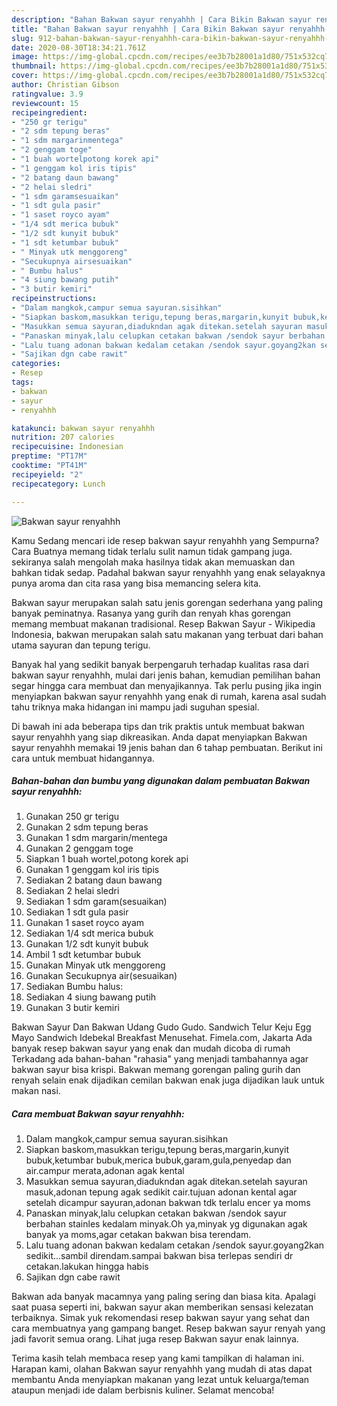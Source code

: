 ```yaml
---
description: "Bahan Bakwan sayur renyahhh | Cara Bikin Bakwan sayur renyahhh Yang Enak dan Simpel"
title: "Bahan Bakwan sayur renyahhh | Cara Bikin Bakwan sayur renyahhh Yang Enak dan Simpel"
slug: 912-bahan-bakwan-sayur-renyahhh-cara-bikin-bakwan-sayur-renyahhh-yang-enak-dan-simpel
date: 2020-08-30T18:34:21.761Z
image: https://img-global.cpcdn.com/recipes/ee3b7b28001a1d80/751x532cq70/bakwan-sayur-renyahhh-foto-resep-utama.jpg
thumbnail: https://img-global.cpcdn.com/recipes/ee3b7b28001a1d80/751x532cq70/bakwan-sayur-renyahhh-foto-resep-utama.jpg
cover: https://img-global.cpcdn.com/recipes/ee3b7b28001a1d80/751x532cq70/bakwan-sayur-renyahhh-foto-resep-utama.jpg
author: Christian Gibson
ratingvalue: 3.9
reviewcount: 15
recipeingredient:
- "250 gr terigu"
- "2 sdm tepung beras"
- "1 sdm margarinmentega"
- "2 genggam toge"
- "1 buah wortelpotong korek api"
- "1 genggam kol iris tipis"
- "2 batang daun bawang"
- "2 helai sledri"
- "1 sdm garamsesuaikan"
- "1 sdt gula pasir"
- "1 saset royco ayam"
- "1/4 sdt merica bubuk"
- "1/2 sdt kunyit bubuk"
- "1 sdt ketumbar bubuk"
- " Minyak utk menggoreng"
- "Secukupnya airsesuaikan"
- " Bumbu halus"
- "4 siung bawang putih"
- "3 butir kemiri"
recipeinstructions:
- "Dalam mangkok,campur semua sayuran.sisihkan"
- "Siapkan baskom,masukkan terigu,tepung beras,margarin,kunyit bubuk,ketumbar bubuk,merica bubuk,garam,gula,penyedap dan air.campur merata,adonan agak kental"
- "Masukkan semua sayuran,diadukndan agak ditekan.setelah sayuran masuk,adonan tepung agak sedikit cair.tujuan adonan kental agar setelah dicampur sayuran,adonan bakwan tdk terlalu encer ya moms"
- "Panaskan minyak,lalu celupkan cetakan bakwan /sendok sayur berbahan stainles kedalam minyak.Oh ya,minyak yg digunakan agak banyak ya moms,agar cetakan bakwan bisa terendam."
- "Lalu tuang adonan bakwan kedalam cetakan /sendok sayur.goyang2kan sedikit...sambil direndam.sampai bakwan bisa terlepas sendiri dr cetakan.lakukan hingga habis"
- "Sajikan dgn cabe rawit"
categories:
- Resep
tags:
- bakwan
- sayur
- renyahhh

katakunci: bakwan sayur renyahhh 
nutrition: 207 calories
recipecuisine: Indonesian
preptime: "PT17M"
cooktime: "PT41M"
recipeyield: "2"
recipecategory: Lunch

---
```



![Bakwan sayur renyahhh](https://img-global.cpcdn.com/recipes/ee3b7b28001a1d80/751x532cq70/bakwan-sayur-renyahhh-foto-resep-utama.jpg)

Kamu Sedang mencari ide resep bakwan sayur renyahhh yang Sempurna? Cara Buatnya memang tidak terlalu sulit namun tidak gampang juga. sekiranya salah mengolah maka hasilnya tidak akan memuaskan dan bahkan tidak sedap. Padahal bakwan sayur renyahhh yang enak selayaknya punya aroma dan cita rasa yang bisa memancing selera kita.

Bakwan sayur merupakan salah satu jenis gorengan sederhana yang paling banyak peminatnya. Rasanya yang gurih dan renyah khas gorengan memang membuat makanan tradisional. Resep Bakwan Sayur - Wikipedia Indonesia, bakwan merupakan salah satu makanan yang terbuat dari bahan utama sayuran dan tepung terigu.

Banyak hal yang sedikit banyak berpengaruh terhadap kualitas rasa dari bakwan sayur renyahhh, mulai dari jenis bahan, kemudian pemilihan bahan segar hingga cara membuat dan menyajikannya. Tak perlu pusing jika ingin menyiapkan bakwan sayur renyahhh yang enak di rumah, karena asal sudah tahu triknya maka hidangan ini mampu jadi suguhan spesial.


Di bawah ini ada beberapa tips dan trik praktis untuk membuat bakwan sayur renyahhh yang siap dikreasikan. Anda dapat menyiapkan Bakwan sayur renyahhh memakai 19 jenis bahan dan 6 tahap pembuatan. Berikut ini cara untuk membuat hidangannya.

<!--inarticleads1-->

##### Bahan-bahan dan bumbu yang digunakan dalam pembuatan Bakwan sayur renyahhh:

1. Gunakan 250 gr terigu
1. Gunakan 2 sdm tepung beras
1. Gunakan 1 sdm margarin/mentega
1. Gunakan 2 genggam toge
1. Siapkan 1 buah wortel,potong korek api
1. Gunakan 1 genggam kol iris tipis
1. Sediakan 2 batang daun bawang
1. Sediakan 2 helai sledri
1. Sediakan 1 sdm garam(sesuaikan)
1. Sediakan 1 sdt gula pasir
1. Gunakan 1 saset royco ayam
1. Sediakan 1/4 sdt merica bubuk
1. Gunakan 1/2 sdt kunyit bubuk
1. Ambil 1 sdt ketumbar bubuk
1. Gunakan  Minyak utk menggoreng
1. Gunakan Secukupnya air(sesuaikan)
1. Sediakan  Bumbu halus:
1. Sediakan 4 siung bawang putih
1. Gunakan 3 butir kemiri


Bakwan Sayur Dan Bakwan Udang Gudo Gudo. Sandwich Telur Keju Egg Mayo Sandwich Idebekal Breakfast Menusehat. Fimela.com, Jakarta Ada banyak resep bakwan sayur yang enak dan mudah dicoba di rumah Terkadang ada bahan-bahan &#34;rahasia&#34; yang menjadi tambahannya agar bakwan sayur bisa krispi. Bakwan memang gorengan paling gurih dan renyah selain enak dijadikan cemilan bakwan enak juga dijadikan lauk untuk makan nasi. 

<!--inarticleads2-->

##### Cara membuat Bakwan sayur renyahhh:

1. Dalam mangkok,campur semua sayuran.sisihkan
1. Siapkan baskom,masukkan terigu,tepung beras,margarin,kunyit bubuk,ketumbar bubuk,merica bubuk,garam,gula,penyedap dan air.campur merata,adonan agak kental
1. Masukkan semua sayuran,diadukndan agak ditekan.setelah sayuran masuk,adonan tepung agak sedikit cair.tujuan adonan kental agar setelah dicampur sayuran,adonan bakwan tdk terlalu encer ya moms
1. Panaskan minyak,lalu celupkan cetakan bakwan /sendok sayur berbahan stainles kedalam minyak.Oh ya,minyak yg digunakan agak banyak ya moms,agar cetakan bakwan bisa terendam.
1. Lalu tuang adonan bakwan kedalam cetakan /sendok sayur.goyang2kan sedikit...sambil direndam.sampai bakwan bisa terlepas sendiri dr cetakan.lakukan hingga habis
1. Sajikan dgn cabe rawit


Bakwan ada banyak macamnya yang paling sering dan biasa kita. Apalagi saat puasa seperti ini, bakwan sayur akan memberikan sensasi kelezatan terbaiknya. Simak yuk rekomendasi resep bakwan sayur yang sehat dan cara membuatnya yang gampang banget. Resep bakwan sayur renyah yang jadi favorit semua orang. Lihat juga resep Bakwan sayur enak lainnya. 

Terima kasih telah membaca resep yang kami tampilkan di halaman ini. Harapan kami, olahan Bakwan sayur renyahhh yang mudah di atas dapat membantu Anda menyiapkan makanan yang lezat untuk keluarga/teman ataupun menjadi ide dalam berbisnis kuliner. Selamat mencoba!
